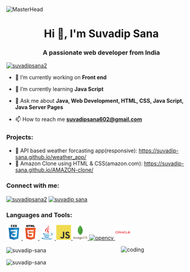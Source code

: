 ![MasterHead](https://i.pinimg.com/originals/8b/35/fe/8b35fef55fba1a201c9c7a11d3ec3d64.gif)

<h1 align="center">Hi 👋, I'm Suvadip Sana</h1>
<h3 align="center">A passionate web developer from India</h3>

<p align="left"> <a href="https://twitter.com/suvadipsana2" target="blank"><img src="https://img.shields.io/twitter/follow/suvadipsana2?logo=twitter&style=for-the-badge" alt="suvadipsana2" /></a> </p>

- 🔭 I’m currently working on **Front end**

- 🌱 I’m currently learning **Java Script**

- 💬 Ask me about **Java, Web Development, HTML, CSS, Java Script, Java Server Pages**

- 📫 How to reach me **suvadipsana602@gmail.com**

 ### Projects:

- 💎  API based weather forcasting app(responsive): https://suvadip-sana.github.io/weather_app/
- 💎  Amazon Clone using HTML & CSS(amazon.com): https://suvadip-sana.github.io/AMAZON-clone/ 


<h3 align="left">Connect with me:</h3>
<p align="left">
<a href="https://twitter.com/suvadipsana2" target="blank"><img align="center" src="https://raw.githubusercontent.com/rahuldkjain/github-profile-readme-generator/master/src/images/icons/Social/twitter.svg" alt="suvadipsana2" height="30" width="40" /></a>
<a href="https://linkedin.com/in/suvadip sana" target="blank"><img align="center" src="https://raw.githubusercontent.com/rahuldkjain/github-profile-readme-generator/master/src/images/icons/Social/linked-in-alt.svg" alt="suvadip sana" height="30" width="40" /></a>
</p>

<h3 align="left">Languages and Tools:</h3>
<p align="left"> <a href="https://www.w3schools.com/css/" target="_blank" rel="noreferrer"> <img src="https://raw.githubusercontent.com/devicons/devicon/master/icons/css3/css3-original-wordmark.svg" alt="css3" width="40" height="40"/> </a> <a href="https://www.w3.org/html/" target="_blank" rel="noreferrer"> <img src="https://raw.githubusercontent.com/devicons/devicon/master/icons/html5/html5-original-wordmark.svg" alt="html5" width="40" height="40"/> </a> <a href="https://www.java.com" target="_blank" rel="noreferrer"> <img src="https://raw.githubusercontent.com/devicons/devicon/master/icons/java/java-original.svg" alt="java" width="40" height="40"/> </a> <a href="https://developer.mozilla.org/en-US/docs/Web/JavaScript" target="_blank" rel="noreferrer"> <img src="https://raw.githubusercontent.com/devicons/devicon/master/icons/javascript/javascript-original.svg" alt="javascript" width="40" height="40"/> </a> <a href="https://www.mongodb.com/" target="_blank" rel="noreferrer"> <img src="https://raw.githubusercontent.com/devicons/devicon/master/icons/mongodb/mongodb-original-wordmark.svg" alt="mongodb" width="40" height="40"/> </a> <a href="https://opencv.org/" target="_blank" rel="noreferrer"> <img src="https://www.vectorlogo.zone/logos/opencv/opencv-icon.svg" alt="opencv" width="40" height="40"/> </a> <a href="https://www.oracle.com/" target="_blank" rel="noreferrer"> <img src="https://raw.githubusercontent.com/devicons/devicon/master/icons/oracle/oracle-original.svg" alt="oracle" width="40" height="40"/> </a> </p>

<img align="right"  alt="coding" width="200" height="200" src="https://i.pinimg.com/originals/ef/2d/b0/ef2db0885d94fd149a4b7914923bb2a3.gif">
<p><img align="center" src="https://github-readme-stats.vercel.app/api/top-langs?username=suvadip-sana&show_icons=true&locale=en&layout=compact" alt="suvadip-sana" /></p>
<p><img align="center" src="https://github-readme-streak-stats.herokuapp.com/?user=suvadip-sana&" alt="suvadip-sana" /></p>




